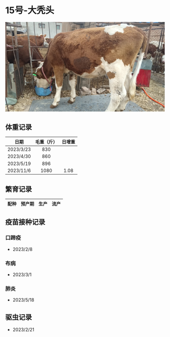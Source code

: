 # 15号-大秃头

![15号](/images/simmental/third/15.jpg)

## 体重记录

| 日期           |    毛重（斤）  |日增重|
| ------------- | :-----------: | :-----------: |
| 2023/3/23     |      830      ||
| 2023/4/30     |      860      ||
| 2023/5/19     |      896      ||
| 2023/11/6     |      1080      |1.08 |

## 繁育记录

|配种|预产期|生产|流产|
|:------:|:------:|:------:|:------:|

## 疫苗接种记录

### 口蹄疫

- 2023/2/8

### 布病

- 2023/3/1

### 肺炎

- 2023/5/18

## 驱虫记录

- 2023/2/21
